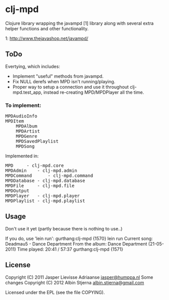 # clj-mpd

Clojure library wrapping the javampd [1] library along with several
extra helper functions and other functionality.

1: http://www.thejavashop.net/javampd/

## ToDo

Evertying, which includes:
* Implement "useful" methods from javampd.
* Fix NULL derefs when MPD isn't running/playing.
* Proper way to setup a connection and use it throughout
  clj-mpd.test_app, instead re-creating MPD/MPDPlayer all the time.

### To implement:

<pre>
MPDAudioInfo
MPDItem
	MPDAlbum
	MPDArtist
	MPDGenre
	MPDSavedPlaylist
	MPDSong
</pre>

Implemented in:
<pre>
MPD	 	- clj-mpd.core
MPDAdmin	- clj-mpd.admin
MPDCommand      - clj-mpd.command
MPDDatabase	- clj-mpd.database
MPDFile		- clj-mpd.file
MPDOutput
MPDPlayer	- clj-mpd.player
MPDPlaylist	- clj-mpd.playlist
</pre>

## Usage

Don't use it yet (partly because there is nothing to use..)

If you do, use 'lein run':
gurthang:clj-mpd {1570} lein run
Current song: Deadmau5 - Dance Department
From the album: Dance Department (21-05-2011)
Time played: 20:41 / 57:37
gurthang:clj-mpd {1571} 

## License

Copyright (C) 2011 Jasper Lievisse Adriaanse <jasper@humppa.nl>
Some changes Copyright (C) 2012 Albin Stjerna <albin.stjerna@gmail.com>

Licensed under the EPL (see the file COPYING).
